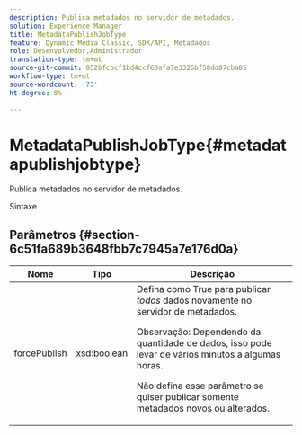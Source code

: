 ```yaml
---
description: Publica metadados no servidor de metadados.
solution: Experience Manager
title: MetadataPublishJobType
feature: Dynamic Media Classic, SDK/API, Metadados
role: Desenvolvedor,Administrador
translation-type: tm+mt
source-git-commit: 052bfcbcf1bd4ccf60afa7e3325bf58dd07cba85
workflow-type: tm+mt
source-wordcount: '73'
ht-degree: 0%

---
```



# MetadataPublishJobType{#metadatapublishjobtype}

Publica metadados no servidor de metadados.

Sintaxe

## Parâmetros {#section-6c51fa689b3648fbb7c7945a7e176d0a}

<table id="table_23B5CFC5C3F946F9AFDB6A83A1AAB7AF"> 
 <thead> 
  <tr> 
   <th colname="col1" class="entry"> Nome </th> 
   <th colname="col2" class="entry"> Tipo </th> 
   <th colname="col3" class="entry"> Descrição </th> 
  </tr> 
 </thead>
 <tbody> 
  <tr> 
   <td colname="col1"> <span class="codeph"> <span class="varname"> forcePublish</span> </span> </td> 
   <td colname="col2"> <span class="codeph"> xsd:boolean</span> </td> 
   <td colname="col3">Defina como <span class="codeph"> True</span> para publicar <i>todos</i> dados novamente no servidor de metadados. <p>Observação:  Dependendo da quantidade de dados, isso pode levar de vários minutos a algumas horas. </p><p>Não defina esse parâmetro se quiser publicar somente metadados novos ou alterados. </p></td> 
  </tr> 
 </tbody> 
</table>

